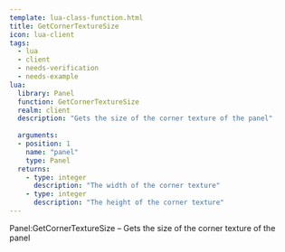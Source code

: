 ```yaml
---
template: lua-class-function.html
title: GetCornerTextureSize
icon: lua-client
tags:
  - lua
  - client
  - needs-verification
  - needs-example
lua:
  library: Panel
  function: GetCornerTextureSize
  realm: client
  description: "Gets the size of the corner texture of the panel"
  
  arguments:
  - position: 1
    name: "panel"
    type: Panel
  returns:
    - type: integer
      description: "The width of the corner texture"
    - type: integer
      description: "The height of the corner texture"
---
```


<div class="lua__search__keywords">
Panel:GetCornerTextureSize &#x2013; Gets the size of the corner texture of the panel
</div>
